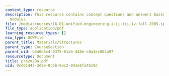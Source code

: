```yaml
---
content_type: resource
description: This resource contains concept questions and answers based on Young's
  modulus.
file: /media/courses/16-01-unified-engineering-i-ii-iii-iv-fall-2005-spring-2006/9cd614423e9e0c5b0ec20d1e6fa4b19d_prszm20a.pdf
file_type: application/pdf
learning_resource_types: []
ocw_type: OCWFile
parent_title: Materials/Structures
parent_type: CourseSection
parent_uid: b640d5c4-9375-61ab-448e-c8a1ec804a97
resourcetype: Document
title: prszm20a.pdf
uid: 9cd61442-3e9e-0c5b-0ec2-0d1e6fa4b19d
---
```

